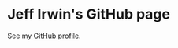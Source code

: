 
# Jeff Irwin's GitHub page

See my [GitHub profile](https://github.com/JeffIrwin).

<body>
	<pre><p id="indexBody"></p></pre>
</body>

<script>
	src="main.js"
</script>

